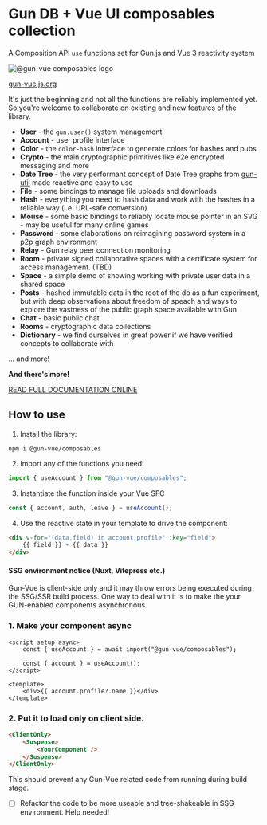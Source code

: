 # Gun DB + Vue UI composables collection

A Composition API `use` functions set for Gun.js and Vue 3 reactivity system

![@gun-vue composables logo](https://gun-vue.js.org/media/svg/composables.svg)

[gun-vue.js.org](https://gun-vue.js.org)

It's just the beginning and not all the functions are reliably implemented yet. So you're welcome to collaborate on existing and new features of the library.

- **User** - the `gun.user()` system management
- **Account** - user profile interface
- **Color** - the `color-hash` interface to generate colors for hashes and pubs
- **Crypto** - the main cryptographic primitives like e2e encrypted messaging and more
- **Date Tree** - the very performant concept of Date Tree graphs from [gun-util](https://github.com/diatche/gun-util#DateTree) made reactive and easy to use
- **File** - some bindings to manage file uploads and downloads
- **Hash** - everything you need to hash data and work with the hashes in a reliable way (i.e. URL-safe conversion)
- **Mouse** - some basic bindings to reliably locate mouse pointer in an SVG - may be useful for many online games
- **Password** - some elaborations on reimagining password system in a p2p graph environment
- **Relay** - Gun relay peer connection monitoring
- **Room** - private signed collaborative spaces with a certificate system for access management. (TBD)
- **Space** - a simple demo of showing working with private user data in a shared space
- **Posts** - hashed immutable data in the root of the db as a fun experiment, but with deep observations about freedom of speach and ways to explore the vastness of the public graph space available with Gun
- **Chat** - basic public chat
- **Rooms** - cryptographic data collections
- **Dictionary** - we find ourselves in great power if we have verified concepts to collaborate with

... and more!

**And there's more!**

[READ FULL DOCUMENTATION ONLINE](https://gun-vue.js.org/docs)

## How to use

1. Install the library:

```shell
npm i @gun-vue/composables
```

2. Import any of the functions you need:

```js
import { useAccount } from "@gun-vue/composables";
```

3. Instantiate the function inside your Vue SFC

```js
const { account, auth, leave } = useAccount();
```

4. Use the reactive state in your template to drive the component:

```html
<div v-for="(data,field) in account.profile" :key="field">
	{{ field }} - {{ data }}
</div>
```

#### SSG environment notice (Nuxt, Vitepress etc.)

Gun-Vue is client-side only and it may throw errors being executed during the SSG/SSR build process. One way to deal with it is to make the your GUN-enabled components asynchronous.

### 1. Make your component async

```vue
<script setup async>
	const { useAccount } = await import("@gun-vue/composables");

	const { account } = useAccount();
</script>

<template>
	<div>{{ account.profile?.name }}</div>
</template>
```

### 2. Put it to load only on client side.

```html
<ClientOnly>
	<Suspense>
		<YourComponent />
	</Suspense>
</ClientOnly>
```

This should prevent any Gun-Vue related code from running during build stage.

- [ ] Refactor the code to be more useable and tree-shakeable in SSG environment. Help needed!
